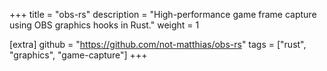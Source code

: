 +++
title = "obs-rs"
description = "High-performance game frame capture using OBS graphics hooks in Rust."
weight = 1

[extra]
github = "https://github.com/not-matthias/obs-rs"
tags = ["rust", "graphics", "game-capture"]
+++

